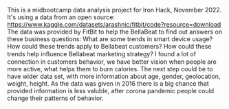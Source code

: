 This is a midbootcamp data analysis project  for Iron Hack, November 2022.
It's using a data from an open source: 
https://www.kaggle.com/datasets/arashnic/fitbit/code?resource=download
The data was provided by FitBit to help the BellaBeat to find out answers on these business questions:
What are some trends in smart device usage?
How could these trends apply to Bellabeat customers?
How could these trends help inﬂuence Bellabeat marketing strategy?
I found a lot of connection in customers behavior, we have better vision when people are more active, what helps them to burn calories.
The next step could be to have wider data set, with more information about age, gender, geolocation, weight, height.
As the data was given in 2016 there is a big chance that provided information is less valuble, after corona pandemic people could change their patterns of behavior.